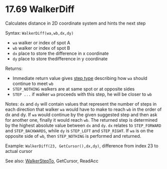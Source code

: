 # 17.69 WalkerDiff

Calculates distance in 2D coordinate system and hints the next step

Syntax: `WalkerDiff(wa,wb,dx,dy)`

* `wa` walker or index of spot A 
* `wb` walker or index of spot B 
* `dx` place to store the difference in x coordinate 
* `dy` place to store  thedifference in y coordinate 

Returns:

* Immediate return value gives [step type](/17-api-native-functions/1764-step-definition.md) describing how `wa` should continue to meet `wb`
* `STEP_NOTHING` walkers are at same spot or at opposite sides
* `STEP ...` if walker `wa` proceeds with this step, he will be closer to `wb`

Notes: `dx` and `dy` will contain values that represent the number of steps in each direction that walker `wa` would have to make to reach `wb` in the order of dx and dy. If `wa` would continue by the given suggested step and then ask for another one, finally it would reach `wb`. The returned step is determined by the highest absolute value between `dx` and `dy`. `dx` relates to `STEP_FORWARD` and `STEP_BACKWARDS`, while `dy` is `STEP_LEFT` and `STEP_RIGHT`. If `wa` is on the opposite side of `wb`, then `STEP_NOTHING` is performed and returned.

Example: `WalkerDiff(23, GetCursor(),dx,dy)`, difference from index 23 to actual cursor

See also: [WalkerStepTo](/17-api-native-functions/1770-walkerstepto.md), GetCursor, ReadAcc

